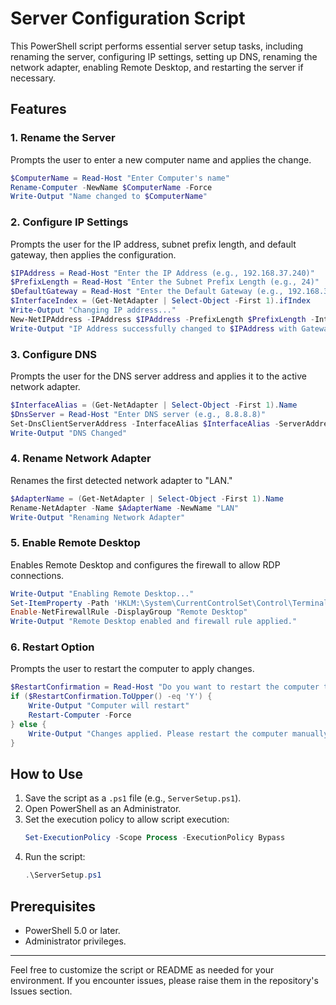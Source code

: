 # Server Configuration Script

This PowerShell script performs essential server setup tasks, including renaming the server, configuring IP settings, setting up DNS, renaming the network adapter, enabling Remote Desktop, and restarting the server if necessary.

## Features

### 1. Rename the Server
Prompts the user to enter a new computer name and applies the change.

```powershell
$ComputerName = Read-Host "Enter Computer's name"
Rename-Computer -NewName $ComputerName -Force
Write-Output "Name changed to $ComputerName"
```

### 2. Configure IP Settings
Prompts the user for the IP address, subnet prefix length, and default gateway, then applies the configuration.

```powershell
$IPAddress = Read-Host "Enter the IP Address (e.g., 192.168.37.240)"
$PrefixLength = Read-Host "Enter the Subnet Prefix Length (e.g., 24)"
$DefaultGateway = Read-Host "Enter the Default Gateway (e.g., 192.168.37.254)"
$InterfaceIndex = (Get-NetAdapter | Select-Object -First 1).ifIndex
Write-Output "Changing IP address..."
New-NetIPAddress -IPAddress $IPAddress -PrefixLength $PrefixLength -InterfaceIndex $InterfaceIndex -DefaultGateway $DefaultGateway
Write-Output "IP Address successfully changed to $IPAddress with Gateway $DefaultGateway"
```

### 3. Configure DNS
Prompts the user for the DNS server address and applies it to the active network adapter.

```powershell
$InterfaceAlias = (Get-NetAdapter | Select-Object -First 1).Name
$DnsServer = Read-Host "Enter DNS server (e.g., 8.8.8.8)"
Set-DnsClientServerAddress -InterfaceAlias $InterfaceAlias -ServerAddresses @($DnsServer)
Write-Output "DNS Changed"
```

### 4. Rename Network Adapter
Renames the first detected network adapter to "LAN."

```powershell
$AdapterName = (Get-NetAdapter | Select-Object -First 1).Name
Rename-NetAdapter -Name $AdapterName -NewName "LAN"
Write-Output "Renaming Network Adapter"
```

### 5. Enable Remote Desktop
Enables Remote Desktop and configures the firewall to allow RDP connections.

```powershell
Write-Output "Enabling Remote Desktop..."
Set-ItemProperty -Path 'HKLM:\System\CurrentControlSet\Control\Terminal Server' -Name fDenyTSConnections -Value 0
Enable-NetFirewallRule -DisplayGroup "Remote Desktop"
Write-Output "Remote Desktop enabled and firewall rule applied."
```

### 6. Restart Option
Prompts the user to restart the computer to apply changes.

```powershell
$RestartConfirmation = Read-Host "Do you want to restart the computer to apply the changes? (Answer Y or N)"
if ($RestartConfirmation.ToUpper() -eq 'Y') {
    Write-Output "Computer will restart"
    Restart-Computer -Force
} else {
    Write-Output "Changes applied. Please restart the computer manually"
}
```

## How to Use

1. Save the script as a `.ps1` file (e.g., `ServerSetup.ps1`).
2. Open PowerShell as an Administrator.
3. Set the execution policy to allow script execution:
   ```powershell
   Set-ExecutionPolicy -Scope Process -ExecutionPolicy Bypass
   ```
4. Run the script:
   ```powershell
   .\ServerSetup.ps1
   ```

## Prerequisites

- PowerShell 5.0 or later.
- Administrator privileges.

---

Feel free to customize the script or README as needed for your environment. If you encounter issues, please raise them in the repository's Issues section.
